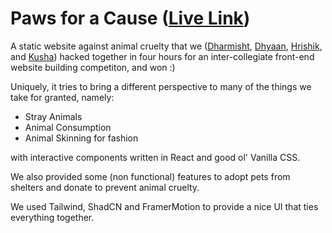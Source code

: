 # Paws for a Cause ([Live Link](https://dhyaan1.github.io/codezilla2024))

A static website against animal cruelty that we ([Dharmisht](https://github.com/dragn0id), [Dhyaan](https://github.com/Dhyaan1), [Hrishik](https://github.com/fringewidth), and [Kusha](https://github.com/silver-shadow)) hacked together in four hours for an inter-collegiate front-end website building competiton, and won :)

Uniquely, it tries to bring a different perspective to many of the things we take for granted, namely:

- Stray Animals
- Animal Consumption
- Animal Skinning for fashion

with interactive components written in React and good ol' Vanilla CSS.

We also provided some (non functional) features to adopt pets from shelters and donate to prevent animal cruelty.

We used Tailwind, ShadCN and FramerMotion to provide a nice UI that ties everything together.
